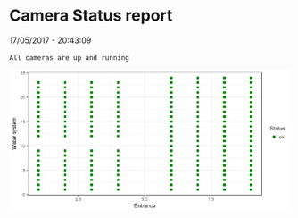Camera Status report
================
17/05/2017 - 20:43:09

    All cameras are up and running

![](camreport_files/figure-markdown_github/unnamed-chunk-2-1.png)
